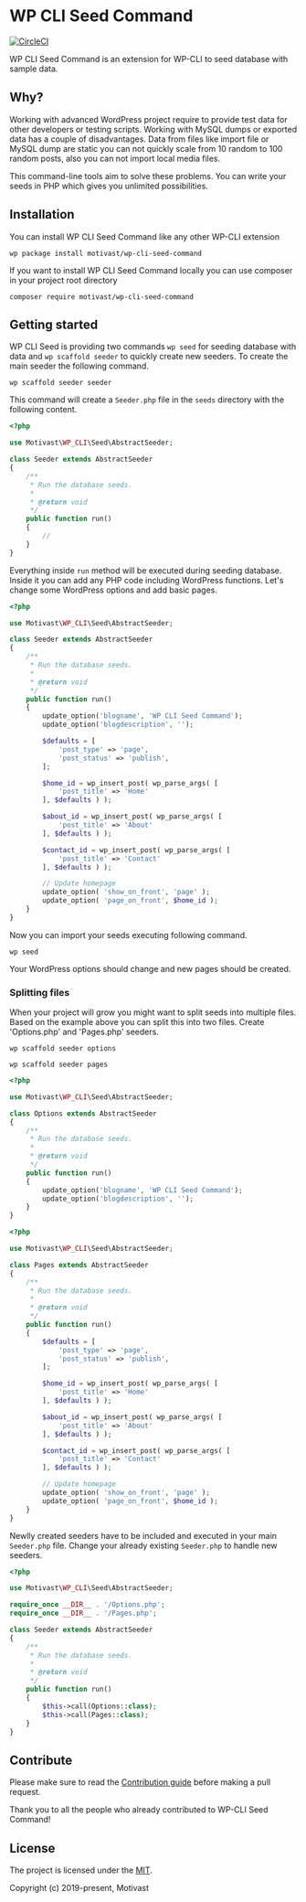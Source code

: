 # WP CLI Seed Command

[![CircleCI](https://circleci.com/gh/motivast/wp-cli-seed-command.svg?style=svg)](https://circleci.com/gh/motivast/wp-cli-seed-command)

WP CLI Seed Command is an extension for WP-CLI to seed database with sample data.

## Why?

Working with advanced WordPress project require to provide test data for other developers or testing scripts. Working with MySQL dumps or exported data has a couple of disadvantages. Data from files like import file or MySQL dump are static you can not quickly scale from 10 random to 100 random posts, also you can not import local media files.

This command-line tools aim to solve these problems. You can write your seeds in PHP which gives you unlimited possibilities.

## Installation

You can install WP CLI Seed Command like any other WP-CLI extension

```
wp package install motivast/wp-cli-seed-command
```

If you want to install WP CLI Seed Command locally you can use composer in your project root directory

```
composer require motivast/wp-cli-seed-command
```

## Getting started

WP CLI Seed is providing two commands `wp seed` for seeding database with data and `wp scaffold seeder` to quickly create new seeders. To create the main seeder the following command.

```
wp scaffold seeder seeder
```

This command will create a `Seeder.php` file in the `seeds` directory with the following content.

```php
<?php

use Motivast\WP_CLI\Seed\AbstractSeeder;

class Seeder extends AbstractSeeder
{
	/**
	 * Run the database seeds.
	 *
	 * @return void
	 */
	public function run()
	{
		//
	}
}
```
Everything inside `run` method will be executed during seeding database. Inside it you can add any PHP code including WordPress functions. Let's change some WordPress options and add basic pages.

```php
<?php

use Motivast\WP_CLI\Seed\AbstractSeeder;

class Seeder extends AbstractSeeder
{
	/**
	 * Run the database seeds.
	 *
	 * @return void
	 */
	public function run()
	{
		update_option('blogname', 'WP CLI Seed Command');
		update_option('blogdescription', '');

		$defaults = [
			'post_type' => 'page',
			'post_status' => 'publish',
		];

		$home_id = wp_insert_post( wp_parse_args( [
			'post_title' => 'Home'
		], $defaults ) );

		$about_id = wp_insert_post( wp_parse_args( [
			'post_title' => 'About'
		], $defaults ) );

		$contact_id = wp_insert_post( wp_parse_args( [
			'post_title' => 'Contact'
		], $defaults ) );

 		// Update homepage
		update_option( 'show_on_front', 'page' );
		update_option( 'page_on_front', $home_id );
	}
}
```

Now you can import your seeds executing following command.

```
wp seed
```

Your WordPress options should change and new pages should be created.

### Splitting files
When your project will grow you might want to split seeds into multiple files. Based on the example above you can split this into two files. Create 'Options.php' and 'Pages.php' seeders.
```
wp scaffold seeder options
```
```
wp scaffold seeder pages
```

```php
<?php

use Motivast\WP_CLI\Seed\AbstractSeeder;

class Options extends AbstractSeeder
{
	/**
	 * Run the database seeds.
	 *
	 * @return void
	 */
	public function run()
	{
		update_option('blogname', 'WP CLI Seed Command');
		update_option('blogdescription', '');
	}
}
```

```php
<?php

use Motivast\WP_CLI\Seed\AbstractSeeder;

class Pages extends AbstractSeeder
{
	/**
	 * Run the database seeds.
	 *
	 * @return void
	 */
	public function run()
	{
		$defaults = [
			'post_type' => 'page',
			'post_status' => 'publish',
		];

		$home_id = wp_insert_post( wp_parse_args( [
			'post_title' => 'Home'
		], $defaults ) );

		$about_id = wp_insert_post( wp_parse_args( [
			'post_title' => 'About'
		], $defaults ) );

		$contact_id = wp_insert_post( wp_parse_args( [
			'post_title' => 'Contact'
		], $defaults ) );

 		// Update homepage
		update_option( 'show_on_front', 'page' );
		update_option( 'page_on_front', $home_id );
	}
}
```
Newlly created seeders have to be included and executed in your main `Seeder.php` file. Change your already existing `Seeder.php` to handle new seeders.

```php
<?php

use Motivast\WP_CLI\Seed\AbstractSeeder;

require_once __DIR__ . '/Options.php';
require_once __DIR__ . '/Pages.php';

class Seeder extends AbstractSeeder
{
	/**
	 * Run the database seeds.
	 *
	 * @return void
	 */
	public function run()
	{
		$this->call(Options::class);
		$this->call(Pages::class);
	}
}
```

## Contribute
Please make sure to read the [Contribution guide](https://github.com/motivast/wp-cli-seed-command/blob/master/CONTRIBUTING.md) before making a pull request.

Thank you to all the people who already contributed to WP-CLI Seed Command!

## License
The project is licensed under the [MIT](https://github.com/motivast/wp-cli-seed-command/blob/master/LICENSE).

Copyright (c) 2019-present, Motivast
